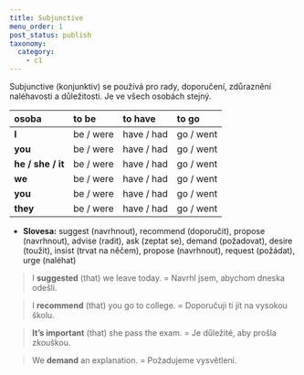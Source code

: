 ```yaml
---
title: Subjunctive
menu_order: 1
post_status: publish
taxonomy:
  category:
    - c1
---
```


Subjunctive (konjunktiv) se používá pro rady, doporučení, zdůraznění naléhavosti a důležitosti. Je ve všech osobách stejný.

| osoba             | to be     | to have    | to go     |
| :---------------- | :-------- | :--------- | :-------- |
| **I**             | be / were | have / had | go / went |
| **you**           | be / were | have / had | go / went |
| **he / she / it** | be / were | have / had | go / went |
| **we**            | be / were | have / had | go / went |
| **you**           | be / were | have / had | go / went |
| **they**          | be / were | have / had | go / went |

- **Slovesa:** suggest (navrhnout), recommend (doporučit), propose (navrhnout), advise (radit), ask (zeptat se), demand (požadovat), desire (toužit), insist (trvat na něčem), propose (navrhnout), request (požádat), urge (naléhat)

> I **suggested** (that) we leave today. = Navrhl jsem, abychom dneska odešli.

> I **recommend** (that) you go to college. = Doporučuji ti jít na vysokou školu.

> **It’s important** (that) she pass the exam. = Je důležité, aby prošla zkouškou.

> We **demand** an explanation. = Požadujeme vysvětlení.
